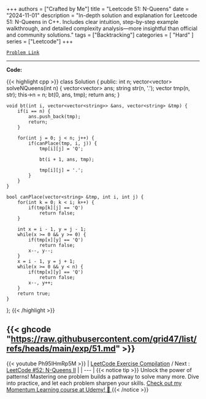 
+++
authors = ["Crafted by Me"]
title = "Leetcode 51: N-Queens"
date = "2024-11-01"
description = "In-depth solution and explanation for Leetcode 51: N-Queens in C++. Includes clear intuition, step-by-step example walkthrough, and detailed complexity analysis—more insightful than official and community solutions."
tags = ["Backtracking"]
categories = [
    "Hard"
]
series = ["Leetcode"]
+++



[`Problem Link`](https://leetcode.com/problems/n-queens/description/)

---

**Code:**

{{< highlight cpp >}}
class Solution {
public:
    int n;
    vector<vector<string>> solveNQueens(int n) {
        vector<vector<string>> ans;
        string str(n, '.');
        vector<string> tmp(n, str);
        this->n = n;
        bt(0, ans, tmp);
        return ans;
    }
    
    void bt(int i, vector<vector<string>> &ans, vector<string> &tmp) {
        if(i == n) {
            ans.push_back(tmp);
            return;
        }
        
        for(int j = 0; j < n; j++) {
            if(canPlace(tmp, i, j)) {
                tmp[i][j] = 'Q';
                
                bt(i + 1, ans, tmp);
                
                tmp[i][j] = '.';
            }
        }
    }
    
    bool canPlace(vector<string> &tmp, int i, int j) {
        for(int k = 0; k < i; k++) {
            if(tmp[k][j] == 'Q')
                return false;
        }
        
        int x = i - 1, y = j - 1;
        while(x >= 0 && y >= 0) {
            if(tmp[x][y] == 'Q')
                return false;
            x--, y--;
        }
        x = i - 1, y = j + 1;
        while(x >= 0 && y < n) {
            if(tmp[x][y] == 'Q')
                return false;
            x--, y++;
        }        
        return true;
    }
};
{{< /highlight >}}

{{< ghcode "https://raw.githubusercontent.com/grid47/list/refs/heads/main/exp/51.md" >}}
---
{{< youtube Ph95IHmRp5M >}}
| [LeetCode Exercise Compilation](https://grid47.xyz/leetcode/) / Next : [LeetCode #52: N-Queens II](https://grid47.xyz/posts/leetcode_52) |
| --- |
{{< notice tip >}}
Unlock the power of patterns! Mastering one problem builds a pathway to solve many more. Dive into practice, and let each problem sharpen your skills. [Check out my Momentum Learning course at Udemy! 🚀 ](https://www.udemy.com/course/algorithms-and-data-structures-in-cpp/)
{{< /notice >}}

